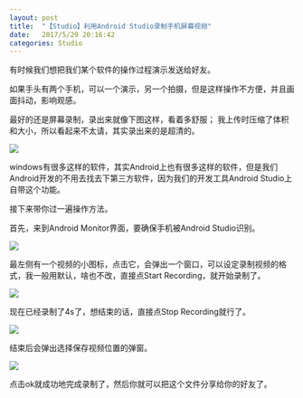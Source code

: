 ```yaml
---
layout: post
title:  "【Studio】利用Android Studio录制手机屏幕视频"
date:   2017/5/29 20:16:42
categories: Studio
---
```


有时候我们想把我们某个软件的操作过程演示发送给好友。

如果手头有两个手机，可以一个演示，另一个拍摄，但是这样操作不方便，并且画面抖动，影响观感。

最好的还是屏幕录制，录出来就像下图这样，看着多舒服； 我上传时压缩了体积和大小，所以看起来不太请，其实录出来的是超清的。

![](http://upload-images.jianshu.io/upload_images/782269-b630ce8f8e1b2a7a.gif?imageMogr2/auto-orient/strip)

windows有很多这样的软件，其实Android上也有很多这样的软件，但是我们Android开发的不用去找去下第三方软件，因为我们的开发工具Android Studio上自带这个功能。

接下来带你过一遍操作方法。

首先，来到Android Monitor界面，要确保手机被Android Studio识别。 

![](http://upload-images.jianshu.io/upload_images/782269-8c764aa745afaf67.png?imageMogr2/auto-orient/strip%7CimageView2/2/w/1240)

最左侧有一个视频的小图标，点击它，会弹出一个窗口，可以设定录制视频的格式，我一般用默认，啥也不改，直接点Start Recording，就开始录制了。

![](http://upload-images.jianshu.io/upload_images/782269-8d093ce2d346c480.png?imageMogr2/auto-orient/strip%7CimageView2/2/w/1240)

现在已经录制了4s了，想结束的话，直接点Stop Recording就行了。

![](http://upload-images.jianshu.io/upload_images/782269-6e2079c36776953e.png?imageMogr2/auto-orient/strip%7CimageView2/2/w/1240)

结束后会弹出选择保存视频位置的弹窗。

![](http://upload-images.jianshu.io/upload_images/782269-5da03012603df998.png?imageMogr2/auto-orient/strip%7CimageView2/2/w/1240)

点击ok就成功地完成录制了，然后你就可以把这个文件分享给你的好友了。